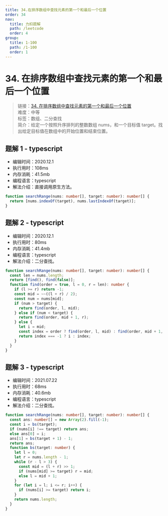 ```yaml
---
title: 34.在排序数组中查找元素的第一个和最后一个位置
order: 34
nav:
  title: 力扣题解
  path: /leetcode
  order: 4
group:
  title: 1-100
  path: /1-100
  order: 1
---
```


# 34. 在排序数组中查找元素的第一个和最后一个位置

> 链接：[34. 在排序数组中查找元素的第一个和最后一个位置](https://leetcode-cn.com/problems/find-first-and-last-position-of-element-in-sorted-array/)  
> 难度：中等  
> 标签：数组、二分查找  
> 简介：给定一个按照升序排列的整数数组 nums，和一个目标值 target。找出给定目标值在数组中的开始位置和结束位置。

## 题解 1 - typescript

- 编辑时间：2020.12.1
- 执行用时：108ms
- 内存消耗：41.5mb
- 编程语言：typescript
- 解法介绍：直接调用原生方法。

```typescript
function searchRange(nums: number[], target: number): number[] {
  return [nums.indexOf(target), nums.lastIndexOf(target)];
}
```

## 题解 2 - typescript

- 编辑时间：2020.12.1
- 执行用时：80ms
- 内存消耗：41.4mb
- 编程语言：typescript
- 解法介绍：二分查找。

```typescript
function searchRange(nums: number[], target: number): number[] {
  const len = nums.length;
  return [find(), find(false)];
  function find(order = true, l = 0, r = len): number {
    if (l >= r) return -1;
    const mid = ~~((l + r) / 2);
    const num = nums[mid];
    if (num > target) {
      return find(order, l, mid);
    } else if (num < target) {
      return find(order, mid + 1, r);
    } else {
      let i = mid;
      const index = order ? find(order, l, mid) : find(order, mid + 1, r);
      return index === -1 ? i : index;
    }
  }
}
```

## 题解 3 - typescript

- 编辑时间：2021.07.22
- 执行用时：68ms
- 内存消耗：40.6mb
- 编程语言：typescript
- 解法介绍：二分查找。

```typescript
function searchRange(nums: number[], target: number): number[] {
  const ans: number[] = new Array(2).fill(-1);
  const i = bs(target);
  if (nums[i] !== target) return ans;
  else ans[0] = i;
  ans[1] = bs(target + 1) - 1;
  return ans;
  function bs(target: number) {
    let l = 0;
    let r = nums.length - 1;
    while (r - l > 3) {
      const mid = (l + r) >> 1;
      if (nums[mid] >= target) r = mid;
      else l = mid + 1;
    }
    for (let i = l; i <= r; i++) {
      if (nums[i] >= target) return i;
    }
    return nums.length;
  }
}
```
